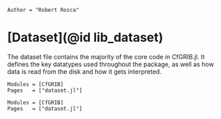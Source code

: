 ```@meta
Author = "Robert Rosca"
```

# [Dataset](@id lib_dataset)

The dataset file contains the majority of the core code in CfGRIB.jl. It defines
the key datatypes used throughout the package, as well as how data is read from
the disk and how it gets interpreted.

```@index
Modules = [CfGRIB]
Pages   = ["dataset.jl"]
```

```@autodocs
Modules = [CfGRIB]
Pages   = ["dataset.jl"]
```

